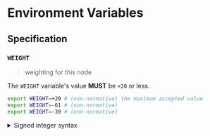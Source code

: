 # Environment Variables

## Specification

### `WEIGHT`

> weighting for this node

The `WEIGHT` variable's value **MUST** be `+20` or less.

```bash
export WEIGHT=+20 # (non-normative) the maximum accepted value
export WEIGHT=-61 # (non-normative)
export WEIGHT=-39 # (non-normative)
```

<details>
<summary>Signed integer syntax</summary>

Signed integers can only be specified using decimal notation. A leading positive
sign (`+`) is **OPTIONAL**. A leading negative sign (`-`) is **REQUIRED** in
order to specify a negative value.

Internally, the `WEIGHT` variable is represented using a signed 8-bit integer
type (`int8`); any value that overflows this data-type is invalid.

</details>
